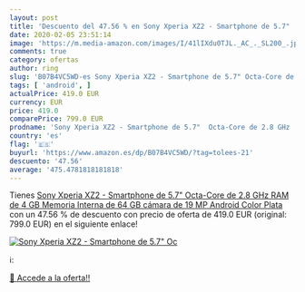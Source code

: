 ```yaml
---
layout: post
title: 'Descuento del 47.56 % en Sony Xperia XZ2 - Smartphone de 5.7"  Oc'
date: 2020-02-05 23:51:14
image: 'https://m.media-amazon.com/images/I/41lIXdu0TJL._AC_._SL200_.jpg'
comments: true
category: ofertas
author: ring
slug: 'B07B4VC5WD-es Sony Xperia XZ2 - Smartphone de 5.7" Octa-Core de 2.8 GHz...'
tags: [ 'android', ]
actualPrice: 419.0 EUR
currency: EUR
price: 419.0
comparePrice: 799.0 EUR
prodname: 'Sony Xperia XZ2 - Smartphone de 5.7"  Octa-Core de 2.8 GHz  RAM de 4 GB  Memoria Interna de 64 GB  cámara de 19 MP  Android  Color Plata'
country: 'es'
flag: '🇪🇸'
buyurl: 'https://www.amazon.es/dp/B07B4VC5WD/?tag=tolees-21'
descuento: '47.56'
average: '475.4781818181818'
---
```


Tienes [Sony Xperia XZ2 - Smartphone de 5.7"  Octa-Core de 2.8 GHz  RAM de 4 GB  Memoria Interna de 64 GB  cámara de 19 MP  Android  Color Plata](https://www.amazon.es/dp/B07B4VC5WD/?tag=tolees-21) con un 47.56 % de descuento con precio de oferta de 419.0 EUR (original: 799.0 EUR) en el siguiente enlace!

[![Sony Xperia XZ2 - Smartphone de 5.7"  Oc](https://m.media-amazon.com/images/I/41lIXdu0TJL._AC_._SL200_.jpg)](https://www.amazon.es/dp/B07B4VC5WD/?tag=tolees-21)

ℹ️:


[🛒 Accede a la oferta!!](https://www.amazon.es/dp/B07B4VC5WD/?tag=tolees-21)
